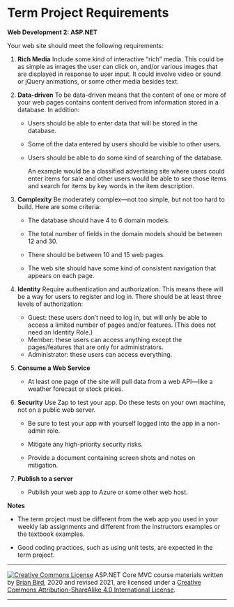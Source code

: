 # Term Project Requirements 

**Web Development 2: ASP.NET**

Your web site should meet the following requirements:

1. **Rich Media**
   Include some kind of interactive “rich” media. This could be as simple as images the user can click on, and/or various images that are displayed in response to user input. It could involve video or sound or jQuery animations, or some other media besides text.

2. **Data-driven**
   To be data-driven means that the content of one or more of your web pages contains content derived from information stored in a database. 
   In addition:

   - Users should be able to enter data that will be stored in the database.
   - Some of the data entered by users should be visible to other users. 
   - Users should be able to do some kind of searching of the database.

     An example would be a classified advertising site where users could enter items for sale and other users would be able to see those items and search for items by key words in the item description.

3. **Complexity**
   Be moderately complex&mdash;not too simple, but not too hard to build. Here are some criteria:

   - The database should have  4 to 6 domain models.

   - The total number of fields in the domain models should be between 12 and 30.
   - There should be between 10 and 15 web pages.
   - The web site should have some kind of consistent navigation that appears on each page.

4. **Identity**
   Require authentication and authorization. This means there will be a way for users to register and log in. There should be at least three levels of authorization:

   - Guest: these users don’t need to log in, but will only be able to access a limited number of pages and/or features. (This does not need an Identity Role.)
   - Member: these users can access anything except the pages/features that are only for administrators.
   - Administrator: these users can access everything.

5. **Consume a Web Service**

   - At least one page of the site will pull data from a web API&mdash;like a weather forecast or stock prices.

6. **Security**
   Use Zap to test your app. Do these tests on your own machine, not on a public web server.

   - Be sure to test your app with yourself logged into the app in a non-admin role.

   - Mitigate any high-priority security risks.
   - Provide a document containing screen shots and notes on mitigation.

7. **Publish to a server**

   - Publish your web app to Azure or some other web host.

   



**Notes**

- The term project must be different from the web app you used in your weekly lab assignments and different from the instructors examples or the textbook examples.

- Good coding practices, such as using unit tests, are expected in the term project.

 

------

[![Creative Commons License](https://i.creativecommons.org/l/by-sa/4.0/88x31.png)](http://creativecommons.org/licenses/by-sa/4.0/) 
​ASP.NET Core MVC course materials written by [Brian Bird](https://profbird.dev), 2020 and revised 2021, are licensed under a [Creative Commons Attribution-ShareAlike 4.0 International License](http://creativecommons.org/licenses/by-sa/4.0/). 

------

